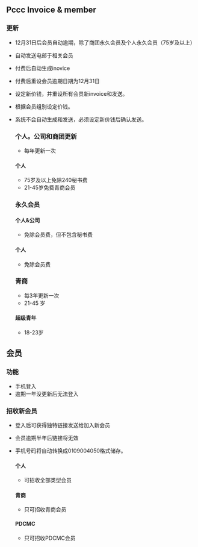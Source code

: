 ## Pccc Invoice & member
### 更新
- 12月31日后会员自动逾期，除了商团永久会员及个人永久会员（75岁及以上）
- 自动发送电邮于相关会员
- 付费后自动生成inovice
- 付费后重设会员逾期日期为12月31日
- 设定新价钱，并重设所有会员新invoice和发送。
- 根据会员组别设定价钱。
- 系统不会自动生成和发送，必须设定新价钱后确认发送。

  ### 个人。公司和商团更新
  - 每年更新一次

  #### 个人
  - 75岁及以上免除240秘书费
  - 21-45岁免费青商会员
 
  ### 永久会员
  #### 个人&公司
  - 免除会员费，但不包含秘书费
 
  #### 个人
  - 免除会员费

  ### 青商
  - 每3年更新一次
  - 21-45 岁
 
  #### 超级青年
  - 18-23岁

## 会员
### 功能
- 手机登入
- 逾期一年没更新后无法登入


### 招收新会员
- 登入后可获得独特链接发送给加入新会员
- 会员逾期半年后链接将无效
- 手机号码将自动转换成0109004050格式储存。

  #### 个人
  - 可招收全部类型会员
 
  #### 青商
  - 只可招收青商会员
  #### PDCMC
  - 只可招收PDCMC会员
